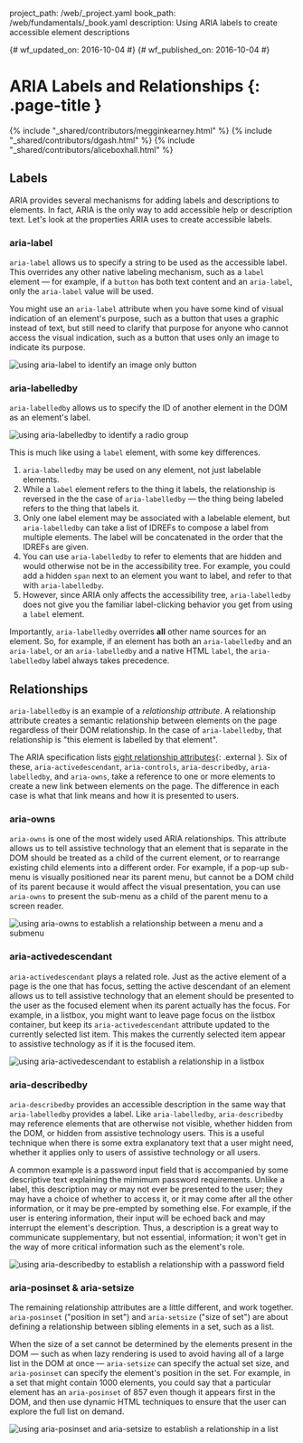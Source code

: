 project_path: /web/_project.yaml
book_path: /web/fundamentals/_book.yaml
description: Using ARIA labels to create accessible element descriptions


{# wf_updated_on: 2016-10-04 #}
{# wf_published_on: 2016-10-04 #}

# ARIA Labels and Relationships {: .page-title }

{% include "_shared/contributors/megginkearney.html" %}
{% include "_shared/contributors/dgash.html" %}
{% include "_shared/contributors/aliceboxhall.html" %}

## Labels

ARIA provides several mechanisms for adding labels and descriptions to elements.
In fact, ARIA is the only way to add accessible help or description text. Let's
look at the properties ARIA uses to create accessible labels.

### aria-label

`aria-label` allows us to specify a string to be used as the accessible label.
This overrides any other native labeling mechanism, such as a `label` element
&mdash; for example, if a `button` has both text content and an `aria-label`,
only the `aria-label` value will be used.

You might use an `aria-label` attribute when you have some kind of visual
indication of an element's purpose, such as a button that uses a graphic instead
of text, but still need to clarify that purpose for anyone who cannot access the
visual indication, such as a button that uses only an image to indicate its
purpose.

![using aria-label to identify an image only button](imgs/aria-label.jpg)

### aria-labelledby

`aria-labelledby` allows us to specify the ID of another element in the DOM as
an element's label.

![using aria-labelledby to identify a radio group](imgs/aria-labelledby.jpg)

This is much like using a `label` element, with some key differences.

 1. `aria-labelledby` may be used on any element, not just labelable elements.
 1. While a `label` element refers to the thing it labels, the relationship is
    reversed in the the case of `aria-labelledby` &mdash; the thing being
    labeled refers to the thing that labels it.
 1. Only one label element may be associated with a labelable element, but
    `aria-labelledby` can take a list of IDREFs to compose a label from multiple
    elements. The label will be concatenated in the order that the IDREFs are
    given.
 1. You can use `aria-labelledby` to refer to elements that are hidden and would
    otherwise not be in the accessibility tree. For example, you could add a
    hidden `span` next to an element you want to label, and refer to that with
    `aria-labelledby`.
 1. However, since ARIA only affects the accessibility tree, `aria-labelledby`
    does not give you the familiar label-clicking behavior you get from using a
    `label` element.

Importantly, `aria-labelledby` overrides **all** other name sources for an
element. So, for example, if an element has both an `aria-labelledby` and an
`aria-label`, or an `aria-labelledby` and a native HTML `label`, the
`aria-labelledby` label always takes precedence.

## Relationships

`aria-labelledby` is an example of a *relationship attribute*. A relationship
attribute creates a semantic relationship between elements on the page
regardless of their DOM relationship. In the case of `aria-labelledby`, that
relationship is "this element is labelled by that element".

The ARIA specification lists [eight relationship
attributes](https://www.w3.org/TR/wai-aria/states_and_properties#attrs_relationships){: .external }.
Six of these, `aria-activedescendant`, `aria-controls`, `aria-describedby`,
`aria-labelledby`, and `aria-owns`, take a reference to one or more elements to
create a new link between elements on the page. The difference in each case is
what that link means and how it is presented to users.

### aria-owns

`aria-owns` is one of the most widely used ARIA relationships. This attribute
allows us to tell assistive technology that an element that is separate in the
DOM should be treated as a child of the current element, or to rearrange
existing child elements into a different order. For example, if a pop-up
sub-menu is visually positioned near its parent menu, but cannot be a DOM child
of its parent because it would affect the visual presentation, you can use
`aria-owns` to present the sub-menu as a child of the parent menu to a screen
reader.

![using aria-owns to establish a relationship between a menu and a submenu](imgs/aria-owns.jpg)

### aria-activedescendant

`aria-activedescendant` plays a related role. Just as the active element of a
page is the one that has focus, setting the active descendant of an element
allows us to tell assistive technology that an element should be presented to
the user as the focused element when its parent actually has the focus. For
example, in a listbox, you might want to leave page focus on the listbox
container, but keep its `aria-activedescendant` attribute updated to the
currently selected list item. This makes the currently selected item appear to
assistive technology as if it is the focused item.

![using aria-activedescendant to establish a relationship in a listbox](imgs/aria-activedescendant.jpg)

### aria-describedby

`aria-describedby` provides an accessible description in the same way that
`aria-labelledby` provides a label. Like `aria-labelledby`, `aria-describedby`
may reference elements that are otherwise not visible, whether hidden from the
DOM, or hidden from assistive technology users. This is a useful technique when
there is some extra explanatory text that a user might need, whether it applies
only to users of assistive technology or all users.

A common example is a password input field that is accompanied by some
descriptive text explaining the mimimum password requirements. Unlike a label,
this description may or may not ever be presented to the user; they may have a
choice of whether to access it, or it may come after all the other information,
or it may be pre-empted by something else. For example, if the user is entering
information, their input will be echoed back and may interrupt the element's
description. Thus, a description is a great way to communicate supplementary,
but not essential, information; it won't get in the way of more critical
information such as the element's role.

![using aria-describedby to establish a relationship with a password field](imgs/aria-describedby.jpg)

### aria-posinset & aria-setsize

The remaining relationship attributes are a little different, and work together.
`aria-posinset` ("position in set") and `aria-setsize` ("size of set") are about
defining a relationship between sibling elements in a set, such as a list.

When the size of a set cannot be determined by the elements present in the DOM
&mdash; such as when lazy rendering is used to avoid having all of a large list
in the DOM at once &mdash; `aria-setsize` can specify the actual set size, and
`aria-posinset` can specify the element's position in the set. For example, in a
set that might contain 1000 elements, you could say that a particular element
has an `aria-posinset` of 857 even though it appears first in the DOM, and then
use dynamic HTML techniques to ensure that the user can explore the full list on
demand.

![using aria-posinset and aria-setsize to establish a relationship in a list](imgs/aria-posinset.jpg)